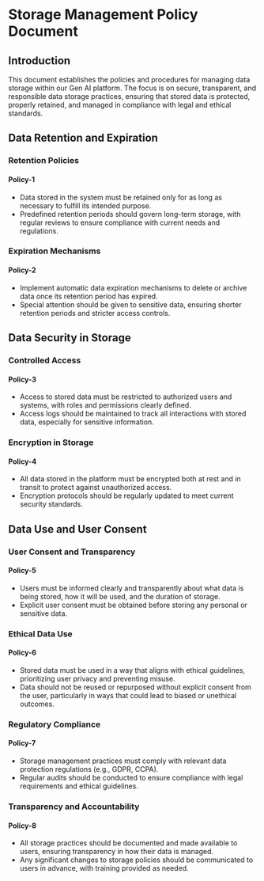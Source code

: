 # Storage Management Policy Document

## Introduction

This document establishes the policies and procedures for managing data storage within our Gen AI platform. The focus is on secure, transparent, and responsible data storage practices, ensuring that stored data is protected, properly retained, and managed in compliance with legal and ethical standards.

## Data Retention and Expiration

### Retention Policies

#### Policy-1

- Data stored in the system must be retained only for as long as necessary to fulfill its intended purpose.
- Predefined retention periods should govern long-term storage, with regular reviews to ensure compliance with current needs and regulations.

### Expiration Mechanisms

#### Policy-2

- Implement automatic data expiration mechanisms to delete or archive data once its retention period has expired.
- Special attention should be given to sensitive data, ensuring shorter retention periods and stricter access controls.

## Data Security in Storage

### Controlled Access

#### Policy-3

- Access to stored data must be restricted to authorized users and systems, with roles and permissions clearly defined.
- Access logs should be maintained to track all interactions with stored data, especially for sensitive information.

### Encryption in Storage

#### Policy-4

- All data stored in the platform must be encrypted both at rest and in transit to protect against unauthorized access.
- Encryption protocols should be regularly updated to meet current security standards.

## Data Use and User Consent

### User Consent and Transparency

#### Policy-5

- Users must be informed clearly and transparently about what data is being stored, how it will be used, and the duration of storage.
- Explicit user consent must be obtained before storing any personal or sensitive data.

### Ethical Data Use

#### Policy-6

- Stored data must be used in a way that aligns with ethical guidelines, prioritizing user privacy and preventing misuse.
- Data should not be reused or repurposed without explicit consent from the user, particularly in ways that could lead to biased or unethical outcomes.

### Regulatory Compliance

#### Policy-7

- Storage management practices must comply with relevant data protection regulations (e.g., GDPR, CCPA).
- Regular audits should be conducted to ensure compliance with legal requirements and ethical guidelines.

### Transparency and Accountability

#### Policy-8

- All storage practices should be documented and made available to users, ensuring transparency in how their data is managed.
- Any significant changes to storage policies should be communicated to users in advance, with training provided as needed.

